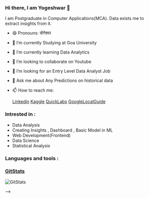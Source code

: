 ### Hi there, I am Yogeshwar 👋
I am Postgraduate in Computer Applications(MCA). Data exists me to extract insights from it. 



- 😄 Pronouns: योगेश्वर 
- 🔭 I’m currently Studying at Goa University 
- 🌱 I’m currently learning Data Analytics
- 👯 I’m looking to collaborate on Youtube
- 🤔 I’m looking for an Entry Level Data Analyst Job
- 💬 Ask me about Any Predictions on historical data 
- 📫 How to reach me: 
      

    [Linkedin](https://www.linkedin.com/in/yogeshwar-manerikar-43788b186/)
    [Kaggle](https://www.kaggle.com/yogeshwarmanerikar/)
    [QuickLabs](https://www.qwiklabs.com/public_profiles/25c12658-a564-43db-995f-c498f613ddad)
    [GoogleLocalGuide](https://www.google.co.in/maps/contrib/108671189139888509076/contribute)
    
 ### Intrested in :
   - Data Analysis
   - Creating Insights , Dashboard , Basic Model in ML
   - Web Development(Frontend)
   - Data Science
   - Statistical Analysis
 ### Languages and tools :
 
     
 ### [GitStats](https://gitstats.me/YogeshwarManerikar)
 
![GitStats](https://github-readme-stats.vercel.app/api?username=YogeshwarManerikar&&show_icons=true&title_color=ffffff&icon_color=bb2acf&text_color=daf7dc&bg_color=151515)
     


-->
